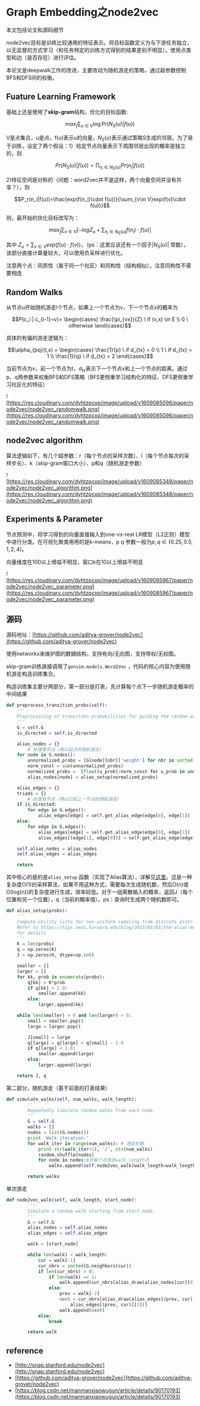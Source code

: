 # Graph Embedding之node2vec

本文包括论文和源码细节

node2vec目标是训练比较通用的特征表示。将目标函数定义为与下游任务独立，以无监督的方式学习（和任务特定的训练方式得到的结果差别不明显）。使用点类型和边（是否存在）进行评估。

本论文是deepwalk工作的改进，主要改动为随机游走的策略，通过超参数控制BFS和DFS间的权衡。

## Fuature Learning Framework

基础上还是使用了**skip-gram**结构，优化的目标函数:

$$max_f \sum_{u\in V}\log Pr(N_S(u) | f(u))$$

V是点集合，u是点，f(u)表示u的向量，$N_S(u)$表示通过策略S生成的邻居。为了易于训练，设定了两个假设：1）给定节点向量表示下周围邻居出现的概率是独立的，则

$$Pr(N_S(u) | f(u))=\prod_{n_i \in N_S(u)} Pr(n_i|f(u))$$

2)特征空间是对称的（问题：word2vec并不是这样，两个向量空间并没有共享？），则

$$P_r(n_i|f(u))=\frac{exp(f(n_i)\cdot f(u))}{\sum_{v\in V}exp(f(v)\cdot f(u))}$$

则，最开始的优化目标改写为：

$$max_f \sum_{v\in V} [ -log Z_u + \sum_{n_i\in N_S(u)}{f(n_i)\cdot f(u)} ]$$

其中 $Z_u=\sum_{v\in V} exp(f(u) \cdot f(v))$，（ps：这里应该还有一个因子$|N_S(u)|$ 常数），该部分直接计算量较大，可以使用负采样进行优化。

注意两个点：同质性（属于同一个社区）和同构性（结构相似），注意同构性不需要相连

## Random Walks

从节点u开始随机游走l个节点，如果上一个节点为v，下一个节点x的概率为

$$P(c_i | c_{i-1}=v)= \begin{cases}  
\frac{\pi_{vx}}{Z} \ if (v,x) \in E \\ 0 \ otherwise
\end{cases}$$

具体的有偏的游走逻辑为：

$$\alpha_{pq}(t,x) = \begin{cases} \frac{1}{p} \  if d_{tx} = 0 \\  1 \ if d_{tx} = 1 \\ \frac{1}{q} \ if d_{tx} = 2 \end{cases}$$

当前节点为v，前一个节点为t，$d_{tx}$表示下一个节点x和上一个节点的距离。通过p、q两参数来权衡BFS和DFS策略（BFS更侧重学习结构化的特征、DFS更侧重学习社区化的特征）

![https://res.cloudinary.com/dyhtzpcxp/image/upload/v1609085096/paper/node2vec/node2vec_randomwalk.png](https://res.cloudinary.com/dyhtzpcxp/image/upload/v1609085096/paper/node2vec/node2vec_randomwalk.png)

## node2vec algorithm

算法逻辑如下，有几个超参数：r（每个节点的采样次数）、l（每个节点每次的采样步长）、k（skip-gram窗口大小）、p和q（随机游走参数）

![https://res.cloudinary.com/dyhtzpcxp/image/upload/v1609085348/paper/node2vec/node2vec_algorithm.png](https://res.cloudinary.com/dyhtzpcxp/image/upload/v1609085348/paper/node2vec/node2vec_algorithm.png)

## Experiments & Parameter

节点预测中，将学习得到的向量直接输入到one-vs-rest LR模型（L2正则）模型中进行分类。在可视化聚类用用的是k-means，p q 参数一般为$p,q \in \{0.25, 0.5, 1, 2, 4\}$。

向量维度在100以上增益不明显，窗口k在10以上增益不明显

![https://res.cloudinary.com/dyhtzpcxp/image/upload/v1609085967/paper/node2vec/node2vec_parameter.png](https://res.cloudinary.com/dyhtzpcxp/image/upload/v1609085967/paper/node2vec/node2vec_parameter.png)

## 源码

源码地址：[https://github.com/aditya-grover/node2vec](https://github.com/aditya-grover/node2vec)

使用networkx来维护图的数据结构，支持有向/无向图，支持带权/无权图。

skip-gram训练直接调用了`gensim.models.Word2Vec` ，代码的核心内容为使用随机游走构造训练集合。

构造训练集主要分两部分，第一部分是打表，先计算每个点下一步随机游走概率的中间结果

```python
def preprocess_transition_probs(self):
    '''
    Preprocessing of transition probabilities for guiding the random walks.
    '''
    G = self.G
    is_directed = self.is_directed

    alias_nodes = {}
		# 处理单节点（用以起点的随机游走）
    for node in G.nodes():
        unnormalized_probs = [G[node][nbr]['weight'] for nbr in sorted(G.neighbors(node))]
        norm_const = sum(unnormalized_probs)
        normalized_probs =  [float(u_prob)/norm_const for u_prob in unnormalized_probs]
        alias_nodes[node] = alias_setup(normalized_probs)

    alias_edges = {}
    triads = {}
		# 处理双节点（用以已知上一节点的随机游走）
    if is_directed:
        for edge in G.edges():
            alias_edges[edge] = self.get_alias_edge(edge[0], edge[1])
    else:
        for edge in G.edges():
            alias_edges[edge] = self.get_alias_edge(edge[0], edge[1])
            alias_edges[(edge[1], edge[0])] = self.get_alias_edge(edge[1], edge[0])

    self.alias_nodes = alias_nodes
    self.alias_edges = alias_edges

    return
```

其中核心的是的是`alias_setup` 函数（实现了Alias算法），详解见[这里](https://blog.csdn.net/manmanxiaowugun/article/details/90170193)。这是一种复杂度O(1)的采样算法，如果不用这种方式，需要每次生成随机数，然后O(n)或O(log(n))的复杂度进行生成，效率较低。对于一组离散输入的概率，返回J（每个位置和另一个位置），q（当前的概率值）。ps：查询时生成两个随机数即可。

```python
def alias_setup(probs):
	'''
	Compute utility lists for non-uniform sampling from discrete distributions.
	Refer to https://hips.seas.harvard.edu/blog/2013/03/03/the-alias-method-efficient-sampling-with-many-discrete-outcomes/
	for details
	'''
	K = len(probs)
	q = np.zeros(K)
	J = np.zeros(K, dtype=np.int)

	smaller = []
	larger = []
	for kk, prob in enumerate(probs):
	    q[kk] = K*prob
	    if q[kk] < 1.0:
	        smaller.append(kk)
	    else:
	        larger.append(kk)

	while len(smaller) > 0 and len(larger) > 0:
	    small = smaller.pop()
	    large = larger.pop()

	    J[small] = large
	    q[large] = q[large] + q[small] - 1.0
	    if q[large] < 1.0:
	        smaller.append(large)
	    else:
	        larger.append(large)

	return J, q
```

第二部分，随机游走（基于前面的打表结果）

```python
def simulate_walks(self, num_walks, walk_length):
		'''
		Repeatedly simulate random walks from each node.
		'''
		G = self.G
		walks = []
		nodes = list(G.nodes())
		print 'Walk iteration:'
		for walk_iter in range(num_walks): # 游走轮数
			print str(walk_iter+1), '/', str(num_walks)
			random.shuffle(nodes)
			for node in nodes:#对每个点游走walk_length次
				walks.append(self.node2vec_walk(walk_length=walk_length, start_node=node))

		return walks
```

单次游走

```python
def node2vec_walk(self, walk_length, start_node):
		'''
		Simulate a random walk starting from start node.
		'''
		G = self.G
		alias_nodes = self.alias_nodes
		alias_edges = self.alias_edges

		walk = [start_node]

		while len(walk) < walk_length:
			cur = walk[-1]
			cur_nbrs = sorted(G.neighbors(cur))
			if len(cur_nbrs) > 0:
				if len(walk) == 1:
					walk.append(cur_nbrs[alias_draw(alias_nodes[cur][0], alias_nodes[cur][1])])
				else:
					prev = walk[-2]
					next = cur_nbrs[alias_draw(alias_edges[(prev, cur)][0], 
						alias_edges[(prev, cur)][1])]
					walk.append(next)
			else:
				break

		return walk
```

## reference

- [http://snap.stanford.edu/node2vec](http://snap.stanford.edu/node2vec)
- [https://github.com/aditya-grover/node2vec](https://github.com/aditya-grover/node2vec)
- [https://blog.csdn.net/manmanxiaowugun/article/details/90170193](https://blog.csdn.net/manmanxiaowugun/article/details/90170193)